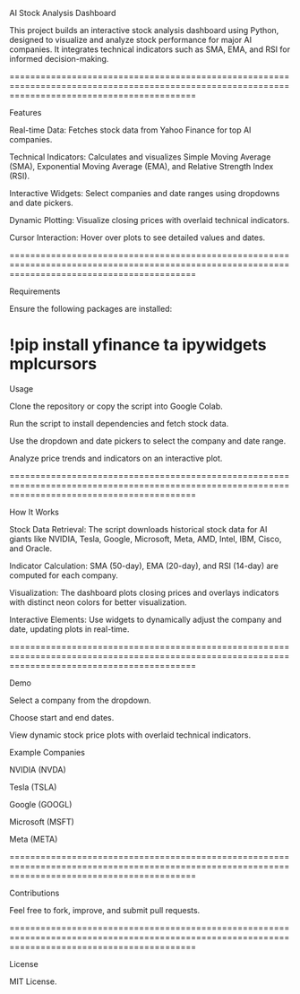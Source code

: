 AI Stock Analysis Dashboard

This project builds an interactive stock analysis dashboard using Python, designed to visualize and analyze stock performance for major AI companies. It integrates technical indicators such as SMA, EMA, and RSI for informed decision-making.

================================================================================================================================================

Features

Real-time Data: Fetches stock data from Yahoo Finance for top AI companies.

Technical Indicators: Calculates and visualizes Simple Moving Average (SMA), Exponential Moving Average (EMA), and Relative Strength Index (RSI).

Interactive Widgets: Select companies and date ranges using dropdowns and date pickers.

Dynamic Plotting: Visualize closing prices with overlaid technical indicators.

Cursor Interaction: Hover over plots to see detailed values and dates.

================================================================================================================================================

Requirements

Ensure the following packages are installed:

!pip install yfinance ta ipywidgets mplcursors
================================================================================================================================================

Usage

Clone the repository or copy the script into Google Colab.

Run the script to install dependencies and fetch stock data.

Use the dropdown and date pickers to select the company and date range.

Analyze price trends and indicators on an interactive plot.

================================================================================================================================================


How It Works

Stock Data Retrieval: The script downloads historical stock data for AI giants like NVIDIA, Tesla, Google, Microsoft, Meta, AMD, Intel, IBM, Cisco, and Oracle.

Indicator Calculation: SMA (50-day), EMA (20-day), and RSI (14-day) are computed for each company.

Visualization: The dashboard plots closing prices and overlays indicators with distinct neon colors for better visualization.

Interactive Elements: Use widgets to dynamically adjust the company and date, updating plots in real-time.

================================================================================================================================================


Demo

Select a company from the dropdown.

Choose start and end dates.

View dynamic stock price plots with overlaid technical indicators.

Example Companies

NVIDIA (NVDA)

Tesla (TSLA)

Google (GOOGL)

Microsoft (MSFT)

Meta (META)

================================================================================================================================================


Contributions

Feel free to fork, improve, and submit pull requests.

================================================================================================================================================


License

MIT License.

